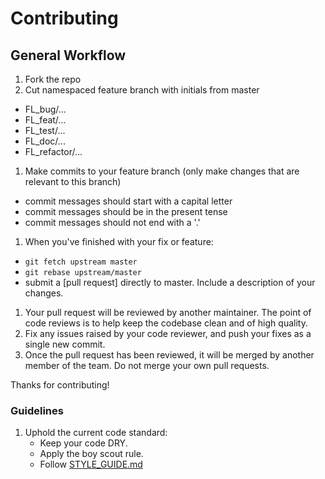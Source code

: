 # Contributing

## General Workflow

1. Fork the repo
1. Cut namespaced feature branch with initials from master
  - FL_bug/...
  - FL_feat/...
  - FL_test/...
  - FL_doc/...
  - FL_refactor/...
1. Make commits to your feature branch (only make changes that are relevant to this branch)
  - commit messages should start with a capital letter
  - commit messages should be in the present tense
  - commit messages should not end with a '.'
1. When you've finished with your fix or feature:
  - `git fetch upstream master`
  - `git rebase upstream/master`
  - submit a [pull request] directly to master. Include a description of your changes.
1. Your pull request will be reviewed by another maintainer. The point of code
   reviews is to help keep the codebase clean and of high quality.
1. Fix any issues raised by your code reviewer, and push your fixes as a single
   new commit.
1. Once the pull request has been reviewed, it will be merged by another member of the team. Do not merge your own pull requests.

Thanks for contributing!

### Guidelines

1. Uphold the current code standard:
    - Keep your code DRY.
    - Apply the boy scout rule.
    - Follow [STYLE_GUIDE.md](STYLE_GUIDE.md)
